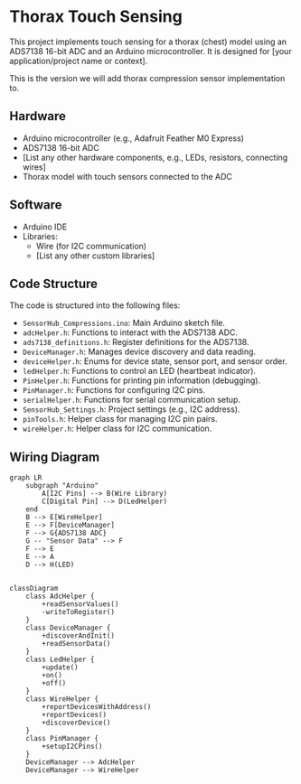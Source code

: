 # Thorax Touch Sensing

This project implements touch sensing for a thorax (chest) model using an ADS7138 16-bit ADC and an Arduino microcontroller. It is designed for [your application/project name or context].

This is the version we will add thorax compression sensor implementation to.

## Hardware

*   Arduino microcontroller (e.g., Adafruit Feather M0 Express)
*   ADS7138 16-bit ADC
*   [List any other hardware components, e.g., LEDs, resistors, connecting wires]
*   Thorax model with touch sensors connected to the ADC

## Software

*   Arduino IDE
*   Libraries:
    *   Wire (for I2C communication)
    *   [List any other custom libraries]

## Code Structure

The code is structured into the following files:

*   `SensorHub_Compressions.ino`: Main Arduino sketch file.
*   `adcHelper.h`: Functions to interact with the ADS7138 ADC.
*   `ads7138_definitions.h`: Register definitions for the ADS7138.
*   `DeviceManager.h`: Manages device discovery and data reading.
*   `deviceHelper.h`: Enums for device state, sensor port, and sensor order.
*   `ledHelper.h`: Functions to control an LED (heartbeat indicator).
*   `PinHelper.h`: Functions for printing pin information (debugging).
*   `PinManager.h`: Functions for configuring I2C pins.
*   `serialHelper.h`: Functions for serial communication setup.
*   `SensorHub_Settings.h`: Project settings (e.g., I2C address).
*   `pinTools.h`: Helper class for managing I2C pin pairs.
*   `wireHelper.h`: Helper class for I2C communication.

## Wiring Diagram

```mermaid
graph LR
    subgraph "Arduino"
        A[I2C Pins] --> B(Wire Library)
        C[Digital Pin] --> D(LedHelper)
    end
    B --> E[WireHelper]
    E --> F[DeviceManager]
    F --> G{ADS7138 ADC}
    G -- "Sensor Data" --> F
    F --> E
    E --> A
    D --> H(LED)


classDiagram
    class AdcHelper {
        +readSensorValues()
        -writeToRegister()
    }
    class DeviceManager {
        +discoverAndInit()
        +readSensorData()
    }
    class LedHelper {
        +update()
        +on()
        +off()
    }
    class WireHelper {
        +reportDevicesWithAddress()
        +reportDevices()
        +discoverDevice()
    }
    class PinManager {
        +setupI2CPins()
    }
    DeviceManager --> AdcHelper
    DeviceManager --> WireHelper
